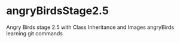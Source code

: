 # angryBirdsStage2.5
Angry Birds stage 2.5 with Class Inheritance and Images
angryBirds learning git commands